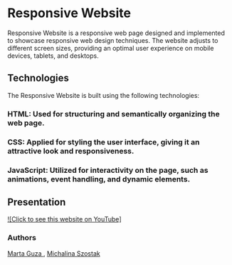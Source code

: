 # Responsive Website
Responsive Website is a responsive web page designed and implemented to showcase responsive web design techniques. The website adjusts to different screen sizes, providing an optimal user experience on mobile devices, tablets, and desktops.

## Technologies
The Responsive Website is built using the following technologies:

### HTML: Used for structuring and semantically organizing the web page.
### CSS: Applied for styling the user interface, giving it an attractive look and responsiveness.
### JavaScript: Utilized for interactivity on the page, such as animations, event handling, and dynamic elements.

## Presentation 

[![Click to see this website on YouTube]](https://youtu.be/Iyit7uCJxZ4)


### Authors
[Marta Guza ](https://github.com/martunia880), [Michalina Szostak](https://github.com/michalina-sz)
